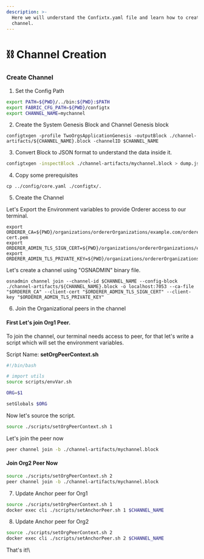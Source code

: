 ```yaml
---
description: >-
  Here we will understand the Confixtx.yaml file and learn how to create
  channel.
---
```


# ⛓️ Channel Creation

### Create Channel

1. Set the Config Path

```bash
export PATH=${PWD}/../bin:${PWD}:$PATH
export FABRIC_CFG_PATH=${PWD}/configtx
export CHANNEL_NAME=mychannel
```

2. Create the System Genesis  Block and Channel Genesis block

```
configtxgen -profile TwoOrgsApplicationGenesis -outputBlock ./channel-artifacts/${CHANNEL_NAME}.block -channelID $CHANNEL_NAME
```

3. Convert Block to JSON format to understand the data inside it.

```sh
configtxgen -inspectBlock ./channel-artifacts/mychannel.block > dump.json
```

4. Copy some prerequisites

```shell
cp ../config/core.yaml ./configtx/.
```

5. Create the Channel

Let's Export the Environment variables to provide Orderer access to our terminal.

```
export ORDERER_CA=${PWD}/organizations/ordererOrganizations/example.com/orderers/orderer.example.com/msp/tlscacerts/tlsca.example.com-cert.pem
export ORDERER_ADMIN_TLS_SIGN_CERT=${PWD}/organizations/ordererOrganizations/example.com/orderers/orderer.example.com/tls/server.crt
export ORDERER_ADMIN_TLS_PRIVATE_KEY=${PWD}/organizations/ordererOrganizations/example.com/orderers/orderer.example.com/tls/server.key
```

Let's create a channel using "OSNADMIN" binary file.

```
osnadmin channel join --channel-id $CHANNEL_NAME --config-block ./channel-artifacts/${CHANNEL_NAME}.block -o localhost:7053 --ca-file "$ORDERER_CA" --client-cert "$ORDERER_ADMIN_TLS_SIGN_CERT" --client-key "$ORDERER_ADMIN_TLS_PRIVATE_KEY"
```

6. Join the Organizational peers in the channel&#x20;

#### First Let's join Org1 Peer.

To join the channel, our terminal needs access to peer, for that let's write a script which will set the environment variables.

Script Name: **setOrgPeerContext.sh**

```sh
#!/bin/bash

# import utils
source scripts/envVar.sh

ORG=$1

setGlobals $ORG
```

Now let's source the script.

```sh
source ./scripts/setOrgPeerContext.sh 1
```

Let's join the peer now

```sh
peer channel join -b ./channel-artifacts/mychannel.block
```

#### Join Org2 Peer Now

```sh
source ./scripts/setOrgPeerContext.sh 2
peer channel join -b ./channel-artifacts/mychannel.block
```

7. Update Anchor peer for Org1

```sh
source ./scripts/setOrgPeerContext.sh 1
docker exec cli ./scripts/setAnchorPeer.sh 1 $CHANNEL_NAME
```

8. Update Anchor peer for Org2

```sh
source ./scripts/setOrgPeerContext.sh 2
docker exec cli ./scripts/setAnchorPeer.sh 2 $CHANNEL_NAME
```

That's it!\
